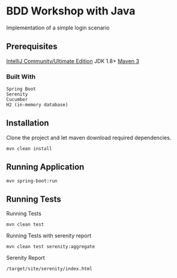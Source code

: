 # BDD Workshop with Java

Implementation of a simple login scenario

## Prerequisites



[IntelliJ Community/Ultimate Edition](https://www.jetbrains.com/idea/download)
JDK 1.8+
[Maven 3](https://maven.apache.org/download.cgi)


### Built With

```
Spring Boot
Serenity
Cucumber
H2 (in-memory database)
```

## Installation

Clone the project and let maven download required dependencies.

```
mvn clean install
```

## Running Application

```
mvn spring-boot:run
```

## Running Tests

Running Tests
```
mvn clean test
```

Running Tests with serenity report
```
mvn clean test serenity:aggregate
```

Serenity Report
```
/target/site/serenity/index.html
```
